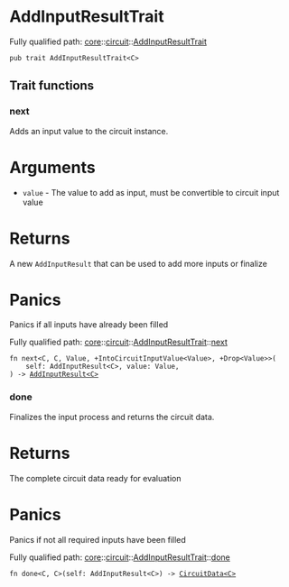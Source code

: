 # AddInputResultTrait

Fully qualified path: [core](./core.md)::[circuit](./core-circuit.md)::[AddInputResultTrait](./core-circuit-AddInputResultTrait.md)

<pre><code class="language-cairo">pub trait AddInputResultTrait&lt;C&gt;</code></pre>

## Trait functions

### next

Adds an input value to the circuit instance.
# Arguments

- `value` - The value to add as input, must be convertible to circuit input value
# Returns

A new `AddInputResult` that can be used to add more inputs or finalize
# Panics

Panics if all inputs have already been filled

Fully qualified path: [core](./core.md)::[circuit](./core-circuit.md)::[AddInputResultTrait](./core-circuit-AddInputResultTrait.md)::[next](./core-circuit-AddInputResultTrait.md#next)

<pre><code class="language-cairo">fn next&lt;C, C, Value, +IntoCircuitInputValue&lt;Value&gt;, +Drop&lt;Value&gt;&gt;(
    self: AddInputResult&lt;C&gt;, value: Value,
) -&gt; <a href="core-circuit-AddInputResult.html">AddInputResult&lt;C&gt;</a></code></pre>


### done

Finalizes the input process and returns the circuit data.
# Returns

The complete circuit data ready for evaluation
# Panics

Panics if not all required inputs have been filled

Fully qualified path: [core](./core.md)::[circuit](./core-circuit.md)::[AddInputResultTrait](./core-circuit-AddInputResultTrait.md)::[done](./core-circuit-AddInputResultTrait.md#done)

<pre><code class="language-cairo">fn done&lt;C, C&gt;(self: AddInputResult&lt;C&gt;) -&gt; <a href="core-circuit-CircuitData.html">CircuitData&lt;C&gt;</a></code></pre>


